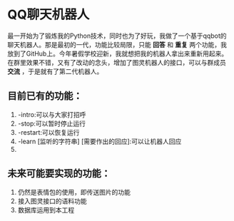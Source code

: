 # QQ聊天机器人

最一开始为了锻炼我的Python技术，同时也为了好玩，我做了一个基于qqbot的聊天机器人。那是最初的一代，功能比较局限，只能 __回答__ 和 __重复__ 两个功能，我放到了GitHub上。今年暑假学校迎新，我就想把我的机器人拿出来重新用起来。在群里效果不错，又有了改动的念头，增加了图灵机器人的接口，可以与群成员 __交流__ ，于是就有了第二代机器人。

## 目前已有的功能：

1. -intro:可以与大家打招呼
2. -stop:可以暂时停止运行
3. -restart:可以恢复运行
4. -learn [监听的字符串] [需要作出的回应]:可以让机器人回应
5. [@机器人的]:可以与机器人对话（调用图灵机器人接口）

## 未来可能要实现的功能：

1. 仍然是表情包的使用，即传送图片的功能
2. 接入图灵接口的语料功能
3. 数据库运用到本工程

